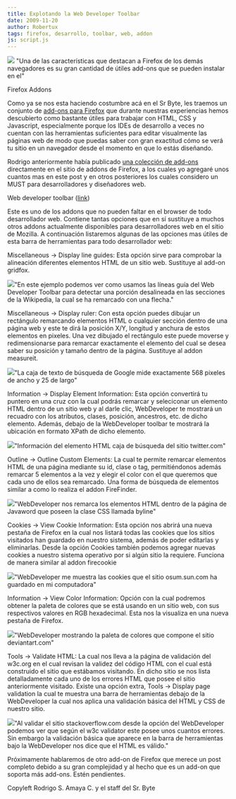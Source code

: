 ```yaml
---
title: Explotando la Web Developer Toolbar
date: 2009-11-20
author: Robertux
tags: firefox, desarrollo, toolbar, web, addon
js: script.js
---
```


[![](http://2.bp.blogspot.com/_jH77WNrMVRA/SwH9HgEsoqI/AAAAAAAAGEg/0VVxCDHkSiQ/s400/fflogo-addons.png)](http://2.bp.blogspot.com/_jH77WNrMVRA/SwH9HgEsoqI/AAAAAAAAGEg/0VVxCDHkSiQ/s1600/fflogo-addons.png)
"Una de
      las características que destacan a Firefox de los demás navegadores es su gran cantidad de
      útiles add-ons que se pueden instalar en el"

Firefox
      Addons

Como ya se nos esta haciendo costumbre
      acá en el Sr Byte, les traemos un conjunto de [add-ons para Firefox](http://www.srbyte.com/2008/07/qu-es-un-complementoadd-on-de-firefox.html) que durante nuestras experiencias hemos descubierto como bastante
      útiles para trabajar con HTML, CSS y Javascript, especialmente porque los IDEs de desarrollo a
      veces no cuentan con las herramientas suficientes para editar visualmente las páginas web de
      modo que puedas saber con gran exactitud cómo se verá tu sitio en un navegador desde el
      momento en que lo estás diseñando.

Rodrigo anteriormente había
      publicado [una colección de add-ons](https://addons.mozilla.org/en-US/firefox/collection/srbyte) directamente en el sitio de addons de Firefox, a los cuales yo
      agregaré unos cuantos mas en este post y en otros posteriores los cuales considero un MUST
      para desarrolladores y diseñadores web.

Web developer toolbar ([link](https://addons.mozilla.org/en-US/firefox/addon/60))

Este es uno de los addons que no pueden faltar en el browser de todo desarrollador web.
      Contiene tantas opciones que en sí sustituye a muchos otros addons actualmente disponibles
      para desarrolladores web en el sitio de Mozilla. A continuación listaremos algunas de las
      opciones mas útiles de esta barra de herramientas para todo desarrollador web:

Miscellaneous ->
      Display line guides: Esta opción sirve
      para comprobar la alineación diferentes elementos HTML de un sitio web. Sustituye al add-on
      gridfox.

[![](http://2.bp.blogspot.com/_jH77WNrMVRA/SwX-PRE9fII/AAAAAAAAGEo/7i718QzJiEM/s400/FFLineGuides.png)](http://2.bp.blogspot.com/_jH77WNrMVRA/SwX-PRE9fII/AAAAAAAAGEo/7i718QzJiEM/s1600/FFLineGuides.png)"En este ejemplo podemos ver
      como usamos las líneas guía del Web Developer Toolbar para detectar una porción desalineada en
      las secciones de la Wikipedia, la cual se ha remarcado con una
      flecha."

Miscellaneous -> Display ruler: Con esta opción puedes dibujar un rectángulo
      remarcando elementos HTML o cualquier sección dentro de una página web y este te dirá la
      posición X/Y, longitud y anchura de estos elementos en pixeles. Una vez dibujado el rectángulo
      este puede moverse y redimensionarse para remarcar exactamente el elemento del cual se desea
      saber su posición y tamaño dentro de la página. Sustituye al addon measureit.

[![](http://1.bp.blogspot.com/_jH77WNrMVRA/SwYADj6WsLI/AAAAAAAAGEw/HZqEobqyNgc/s400/FFRuler.png)](http://1.bp.blogspot.com/_jH77WNrMVRA/SwYADj6WsLI/AAAAAAAAGEw/HZqEobqyNgc/s1600/FFRuler.png)"La caja de texto de
      búsqueda de Google mide exactamente 568 pixeles de ancho y 25 de
      largo"

Information -> Display Element Information:
      Esta opción convertirá tu puntero en una cruz con la cual podrás remarcar y seleciconar un
      elemento HTML dentro de un sitio web y al darle clic, WebDeveloper te mostrará un recuadro con
      los atributos, clases, posición, ancestros, etc. de dicho elemento. Además, debajo de la
      WebDeveloper toolbar te mostrará la ubicación en formato XPath de dicho elemento.

[![](http://1.bp.blogspot.com/_jH77WNrMVRA/SwYCet5WR8I/AAAAAAAAGE4/QzkbNPFXfgI/s400/FFDispInfo.png)](http://1.bp.blogspot.com/_jH77WNrMVRA/SwYCet5WR8I/AAAAAAAAGE4/QzkbNPFXfgI/s1600/FFDispInfo.png)"Información del elemento
      HTML caja de búsqueda del sitio twitter.com"

Outline -> Outline
      Custom Elements: La cual te permite remarcar elementos HTML de una página
      mediante su id, clase o tag, permitiéndonos además remarcar 5 elementos a la vez y elegir el
      color con el que queremos que cada uno de ellos sea remarcado. Una forma de búsqueda de
      elementos similar a como lo realiza el addon FireFinder.

[![](http://4.bp.blogspot.com/_jH77WNrMVRA/SwYF6f32XII/AAAAAAAAGFA/cMW6kimiYno/s400/FFOutline1.png)](http://4.bp.blogspot.com/_jH77WNrMVRA/SwYF6f32XII/AAAAAAAAGFA/cMW6kimiYno/s1600/FFOutline1.png)"WebDeveloper nos remarca
      los elementos HTML dentro de la página de Javaword que poseen la clase CSS llamada
      byline"

Cookies -> View Cookie Information: Esta opción
      nos abrirá una nueva pestaña de Firefox en la cual nos listará todas las cookies que los
      sitios visitados han guardado en nuestro sistema, además de poder editarlas y eliminarlas.
      Desde la opción Cookies también podemos
      agregar nuevas cookies a nuestro sistema operativo por si algún sitio la requiere. Funciona de
      manera similar al addon firecookie

[![](http://3.bp.blogspot.com/_jH77WNrMVRA/SwYIXQCZCFI/AAAAAAAAGFI/HfImTHrNI14/s400/FFCookies.png)](http://3.bp.blogspot.com/_jH77WNrMVRA/SwYIXQCZCFI/AAAAAAAAGFI/HfImTHrNI14/s1600/FFCookies.png)"WebDeveloper me muestra las
      cookies que el sitio osum.sun.com ha guardado en mi computadora"

Information ->
      View Color Information: Opción con la cual podremos obtener la paleta de colores
      que se está usando en un sitio web, con sus respectivos valores en RGB hexadecimal. Esta nos
      la visualiza en una nueva pestaña de Firefox.

[![](http://2.bp.blogspot.com/_jH77WNrMVRA/SwYKm3_2rJI/AAAAAAAAGFQ/ykf_tjKvT0g/s400/FFColorInfo.png)](http://2.bp.blogspot.com/_jH77WNrMVRA/SwYKm3_2rJI/AAAAAAAAGFQ/ykf_tjKvT0g/s1600/FFColorInfo.png)"WebDeveloper mostrando la
      paleta de colores que compone el sitio deviantart.com"

Tools -> Validate
      HTML: La cual nos lleva a la página de validación del w3c.org en el cual revisan
      la validez del código HTML con el cual está construido el sitio que estábamos visitando. En
      dicho sitio se nos lista detalladamente cada uno de los errores HTML que posee el sitio
      anteriormente visitado. Existe una opción extra, Tools
      -> Display page validation la cual te muestra una barra de herramientas debajo
      de la WebDeveloper la cual nos aplica una validación básica del HTML y CSS de nuestro
      sitio.

[![](http://2.bp.blogspot.com/_jH77WNrMVRA/SwYN7OuJetI/AAAAAAAAGFY/KiW714dU_gQ/s400/FFValidations.png)](http://2.bp.blogspot.com/_jH77WNrMVRA/SwYN7OuJetI/AAAAAAAAGFY/KiW714dU_gQ/s1600/FFValidations.png)"Al validar el sitio
      stackoverflow.com desde la opción del WebDeveloper podemos ver que según el w3c validator este
      posee unos cuantos errores. Sin embargo la validación básica que aparece en la barra de
      herramientas bajo la WebDeveloper nos dice que el HTML es válido."

Próximamente hablaremos de otro
      add-on de Firefox que merece un post completo debido a su gran complejidad y al hecho que es
      un add-on que soporta más add-ons. Estén pendientes.

Copyleft Rodrigo S. Amaya C. y el staff del Sr.
      Byte